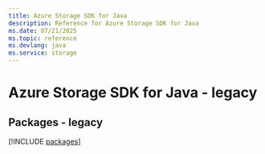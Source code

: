 ```yaml
---
title: Azure Storage SDK for Java
description: Reference for Azure Storage SDK for Java
ms.date: 07/21/2025
ms.topic: reference
ms.devlang: java
ms.service: storage
---
```

# Azure Storage SDK for Java - legacy
## Packages - legacy
[!INCLUDE [packages](storage-index.md)]